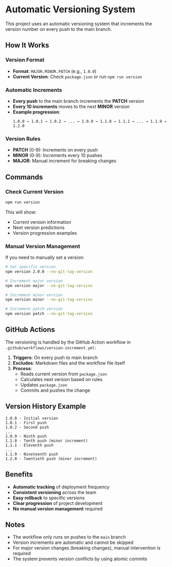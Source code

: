 # Automatic Versioning System

This project uses an automatic versioning system that increments the version number on every push to the main branch.

## How It Works

### Version Format

- **Format**: `MAJOR.MINOR.PATCH` (e.g., `1.0.0`)
- **Current Version**: Check `package.json` or run `npm run version`

### Automatic Increments

- **Every push** to the main branch increments the **PATCH** version
- **Every 10 increments** moves to the next **MINOR** version
- **Example progression**:
  ```
  1.0.0 → 1.0.1 → 1.0.2 → ... → 1.0.9 → 1.1.0 → 1.1.1 → ... → 1.1.9 → 1.2.0
  ```

### Version Rules

- **PATCH** (0-9): Increments on every push
- **MINOR** (0-9): Increments every 10 pushes
- **MAJOR**: Manual increment for breaking changes

## Commands

### Check Current Version

```bash
npm run version
```

This will show:

- Current version information
- Next version predictions
- Version progression examples

### Manual Version Management

If you need to manually set a version:

```bash
# Set specific version
npm version 2.0.0 --no-git-tag-version

# Increment major version
npm version major --no-git-tag-version

# Increment minor version
npm version minor --no-git-tag-version

# Increment patch version
npm version patch --no-git-tag-version
```

## GitHub Actions

The versioning is handled by the GitHub Action workflow in `.github/workflows/version-increment.yml`:

1. **Triggers**: On every push to main branch
2. **Excludes**: Markdown files and the workflow file itself
3. **Process**:
   - Reads current version from `package.json`
   - Calculates next version based on rules
   - Updates `package.json`
   - Commits and pushes the change

## Version History Example

```
1.0.0 - Initial version
1.0.1 - First push
1.0.2 - Second push
...
1.0.9 - Ninth push
1.1.0 - Tenth push (minor increment)
1.1.1 - Eleventh push
...
1.1.9 - Nineteenth push
1.2.0 - Twentieth push (minor increment)
```

## Benefits

- **Automatic tracking** of deployment frequency
- **Consistent versioning** across the team
- **Easy rollback** to specific versions
- **Clear progression** of project development
- **No manual version management** required

## Notes

- The workflow only runs on pushes to the `main` branch
- Version increments are automatic and cannot be skipped
- For major version changes (breaking changes), manual intervention is required
- The system prevents version conflicts by using atomic commits
